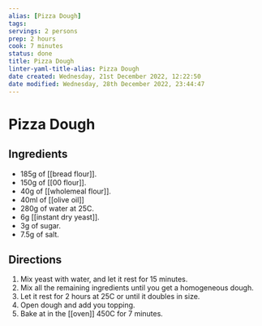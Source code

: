 ```yaml
---
alias: [Pizza Dough]
tags: 
servings: 2 persons
prep: 2 hours
cook: 7 minutes
status: done
title: Pizza Dough
linter-yaml-title-alias: Pizza Dough
date created: Wednesday, 21st December 2022, 12:22:50
date modified: Wednesday, 28th December 2022, 23:44:47
---
```


# Pizza Dough

## Ingredients

* 185g of [[bread flour]].
* 150g of [[00 flour]].
* 40g of [[wholemeal flour]].
* 40ml of [[olive oil]]
* 280g of water at 25C.
* 6g [[instant dry yeast]].
* 3g of sugar.
* 7.5g of salt.

## Directions

1. Mix yeast with water, and let it rest for 15 minutes.
2. Mix all the remaining ingredients until you get a homogeneous dough.
5. Let it rest for 2 hours at 25C or until it doubles in size.
6. Open dough and add you topping.
7. Bake at in the [[oven]] 450C for 7 minutes.